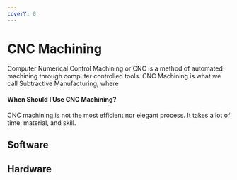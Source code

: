 ```yaml
---
coverY: 0
---
```


# CNC Machining

Computer Numerical Control Machining or CNC is a method of automated machining through computer controlled tools. CNC Machining is what we call Subtractive Manufacturing, where

#### When Should I Use CNC Machining?

CNC machining is not the most efficient nor elegant process. It takes a lot of time, material, and skill.&#x20;



## Software







## Hardware
